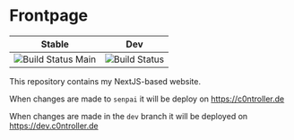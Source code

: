 # Frontpage

| Stable | Dev
| ------ | ---
| ![Build Status Main](https://drone.c0ntroller.de/api/badges/c0ntroller/frontpage/status.svg) | ![Build Status](https://drone.c0ntroller.de/api/badges/c0ntroller/frontpage/status.svg?ref=refs/heads/dev)

This repository contains my NextJS-based website.

When changes are made to `senpai` it will be deploy on https://c0ntroller.de

When changes are made in the `dev` branch it will be deployed on https://dev.c0ntroller.de